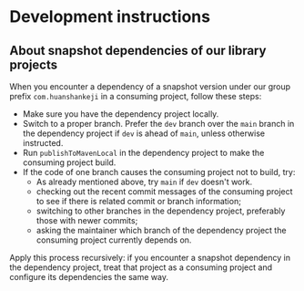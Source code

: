 # Development instructions

## About snapshot dependencies of our library projects

When you encounter a dependency of a snapshot version under our group prefix `com.huanshankeji` in a consuming project, follow these steps:

- Make sure you have the dependency project locally.
- Switch to a proper branch. Prefer the `dev` branch over the `main` branch in the dependency project if `dev` is ahead of `main`, unless otherwise instructed.
- Run `publishToMavenLocal` in the dependency project to make the consuming project build.
- If the code of one branch causes the consuming project not to build, try:
   - As already mentioned above, try `main` if `dev` doesn't work.
   - checking out the recent commit messages of the consuming project to see if there is related commit or branch information;
   - switching to other branches in the dependency project, preferably those with newer commits;
   - asking the maintainer which branch of the dependency project the consuming project currently depends on.

Apply this process recursively: if you encounter a snapshot dependency in the dependency project, treat that project as a consuming project and configure its dependencies the same way.
